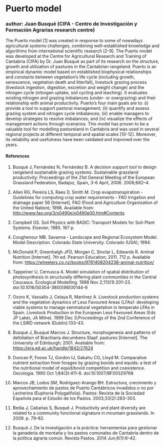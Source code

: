 # Puerto model
### author: Juan Busqué (CIFA - Centro de Investigación y Formación Agrarias research centre)

The Puerto model [1] was created in response to some of nowadays agricultural systems challenges, combining well–established knowledge and algorithms from international scientific research [2-9]. The Puerto model was developed at the Centre for Agricultural Research and Training of Cantabria (CIFA) by Dr. Juan Busqué as part of its research on the structure, growth and utilization of pastures in the Cantabrian rangeland. Puerto is an empirical dynamic model based on established biophysical relationships and constants between vegetation’s life cycle (including growth, senescence, vegetation death and litterfall), livestock grazing process (livestock ingestion, digestion, excretion and weight change) and the nitrogen cycle (nitrogen uptake, soil cycling and leaching). It evaluates existing nitrogen and grazing imbalances (under- or overgrazing) and their relationship with animal productivity. Puerto’s four main goals are to: (i) provide a tool to support pastoral management; (ii) quantify and assess grazing system and nitrogen cycle imbalances; (iii) enable managers to develop strategies to resolve imbalances; and (iv) visualize the effects of management actions through scenarios. This model has proven to be a valuable tool for modelling pastureland in Cantabria and was used in several regional projects at different temporal and spatial scales [10-12]. Moreover, its reliability and usefulness have been validated and improved over the years. 

#### References
1. Busqué J, Fernández N, Fernández B. A decision support tool to design rangeland sustainable grazing systems. Sustainable grassland productivity: Proceedings of the 21st General Meeting of the European Grassland Federation, Badajoz, Spain, 3-6 April, 2006. 2006;682–4. 

2. Allen RG, Pereira LS, Raes D, Smith M. Crop evapotranspiration - Guidelines for computing crop water requirements - FAO Irrigation and drainage paper 56 [Internet]. FAO (Food and Agriculture Organization of the United Nation); 1998. Available from: http://www.fao.org/3/x0490e/x0490e00.htm#Contents

3. Campbell GS. Soil Physics with BASIC: Transport Models for Soil-Plant Systems. Elsevier; 1985. 167 p. 

4. Coughenour MB. Savanna - Landscape and Regional Ecosystem Model. Model Description. Colorado State University. Colorado (USA); 1994. 

5. McDonald P, Greenhalgh JFD, Morgan C, Sinclar L, Edwards R. Animal Nutrition [Internet]. 7th ed. Pearson Education; 2011. 712 p. Available from: https://wheelers.co.nz/books/9781408204238-animal-nutrition/

6. Tappeiner U, Cernusca A. Model simulation of spatial distribution of photosynthesis in structurally differing plant communities in the Central Caucasus. Ecological Modelling. 1998 Nov 2;113(1):201–23. doi:10.1016/S0304-3800(98)00144-6

7. Osoro K, Vassallo J, Celaya R, Martínez A. Livestock production systems and the vegetation dynamics of Less Favoured Areas (LFAs): developing viable systems to manage seminatural vegetation in temperate LFAs in Spain. Livestock Production in the European Less Favoured Areas (Eds JP Laker, JA Milne). 1999 Dec 3;Proceedings of the 2nd Conference of the LSIRD network (Dublin):133–43. 

8. Busqué J, Busqué Marcos J. Structure, morphogenesis and patterns of defoliation of Brachiaria decumbens Stapf. pastures [Internet]. The University of Edinburgh; 2001. Available from: https://era.ed.ac.uk/handle/1842/27624

9. Duncan P, Foose TJ, Gordon IJ, Gakahu CG, Lloyd M. Comparative nutrient extraction from forages by grazing bovids and equids: a test of the nutritional model of equid/bovid competition and coexistence. Oecologia. 1990 Oct 1;84(3):411–8. doi:10.1007/BF00329768

10. Marcos JB, Lodos SM, Rodríguez-Arango BH. Estructura, crecimiento y aprovechamiento de pastos de Puerto Cantábricos invadidos o no por Lecherina (Euphoria Polygalifolia). Pastos: Revista de la Sociedad Española para el Estudio de los Pastos. 2003;33(2):283–303. 

11. Bedia J, Cabañas S, Busqué J. Productivity and plant diversity are related to a community functional signature in mountain grasslands. In 2009. p. 79–82. 

12. Busqué J. De la investigación a la práctica: herramientas para gestionar la ganadería de montaña y los pastos comunales de Cantabria dentro de la política agraria común. Revista Pastos. 2014 Jun;6(1):6–42. 
